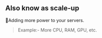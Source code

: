 ## Also know as scale-up

 📌Adding more power to your servers. 
> Example:- More CPU, RAM, GPU, etc.
